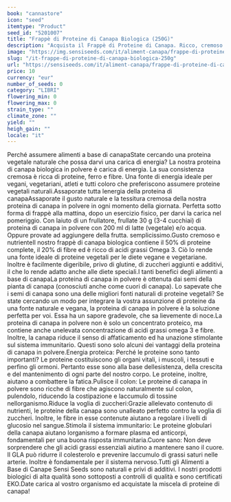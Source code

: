 ```yaml
---
book: "cannastore"
icon: "seed"
itemtype: "Product"
seed_id: "5201007"
title: "Frappè di Proteine di Canapa Biologica (250G)"
description: "Acquista il Frappè di Proteine di Canapa. Ricco, cremoso e nutriente. Alimenti a Base di Canapa Sensi Seeds. Ordina online con consegna rapida."
image: "https://img.sensiseeds.com/it/aliment-canapa/frappe-di-proteine-di-canapa-biologica-250g-image.png"
slug: "/it-frappe-di-proteine-di-canapa-biologica-250g"
url: "https://sensiseeds.com/it/aliment-canapa/frappe-di-proteine-di-canapa-biologica-250g?a_aid=cannastore"
price: 10
currency: "eur"
number_of_seeds: 0
category: "LIBRI"
flowering_min: 0
flowering_max: 0
strain_type: ""
climate_zone: ""
yield: ""
heigh_gain: ""
locale: "it"
---
```

Perché assumere alimenti a base di canapaState cercando una proteina vegetale naturale che possa darvi una carica di energia? La nostra proteina di canapa biologica in polvere è carica di energia. La sua consistenza cremosa è ricca di proteine, ferro e fibre. Una fonte di energia ideale per vegani, vegetariani, atleti e tutti coloro che preferiscono assumere proteine vegetali naturali.Assaporate tutta lenergia della proteina di canapaAssaporate il gusto naturale e la tessitura cremosa della nostra proteina di canapa in polvere in ogni momento della giornata. Perfetta sotto forma di frappè alla mattina, dopo un esercizio fisico, per darvi la carica nel pomeriggio. Con laiuto di un frullatore, frullate 30 g (3-4 cucchiai) di proteina di canapa in polvere con 200 ml di latte (vegetale) e/o acqua. Oppure provate ad aggiungere della frutta. semplicissimo.Gusto cremoso e nutrienteIl nostro frappè di canapa biologica contiene il 50% di proteine complete, il 20% di fibre ed è ricco di acidi grassi Omega 3. Ciò lo rende una fonte ideale di proteine vegetali per le diete vegane e vegetariane. Inoltre è facilmente digeribile, privo di glutine, di zuccheri aggiunti e additivi, il che lo rende adatto anche alle diete speciali.I tanti benefici degli alimenti a base di canapaLa proteina di canapa in polvere è ottenuta dai semi della pianta di canapa (conosciuti anche come cuori di canapa). Lo sapevate che i semi di canapa sono una delle migliori fonti naturali di proteine vegetali? Se state cercando un modo per integrare la vostra assunzione di proteine da una fonte naturale e vegana, la proteina di canapa in polvere è la soluzione perfetta per voi. Essa ha un sapore gradevole, che sa lievemente di noce.La proteina di canapa in polvere non è solo un concentrato proteico, ma contiene anche unelevata concentrazione di acidi grassi omega 3 e fibre. Inoltre, la canapa riduce il senso di affaticamento ed ha unazione stimolante sul sistema immunitario. Questi sono solo alcuni dei vantaggi della proteina di canapa in polvere.Energia proteica: Perché le proteine sono tanto importanti? Le proteine costituiscono gli organi vitali, i muscoli, i tessuti e perfino gli ormoni. Pertanto esse sono alla base dellesistenza, della crescita e del mantenimento di ogni parte del nostro corpo. Le proteine, inoltre, aiutano a combattere la fatica.Pulisce il colon: Le proteine di canapa in polvere sono ricche di fibre che agiscono naturalmente sul colon, pulendolo, riducendo la costipazione e laccumulo di tossine nellorganismo.Riduce la voglia di zuccheri:Grazie allelevato contenuto di nutrienti, le proteine della canapa sono unalleato perfetto contro la voglia di zuccheri. Inoltre, le fibre in esse contenute aiutano a regolare i livelli di glucosio nel sangue.Stimola il sistema immunitario: Le proteine globulari della canapa aiutano lorganismo a formare plasma ed anticorpi, fondamentali per una buona risposta immunitaria.Cuore sano: Non deve sorprendere che gli acidi grassi essenziali aiutino a mantenere sano il cuore. Il GLA può ridurre il colesterolo e prevenire laccumulo di grassi saturi nelle arterie. Inoltre è fondamentale per il sistema nervoso.Tutti gli Alimenti a Base di Canape Sensi Seeds sono naturali e privi di additivi. I nostri prodotti biologici di alta qualità sono sottoposti a controlli di qualità e sono certificati EKO.Date carica al vostro organismo ed acquistate la miscela di proteine di canapa!
